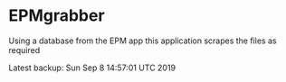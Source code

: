 # EPMgrabber
Using a database from the EPM app this application scrapes the files as required


Latest backup: Sun Sep 8 14:57:01 UTC 2019
